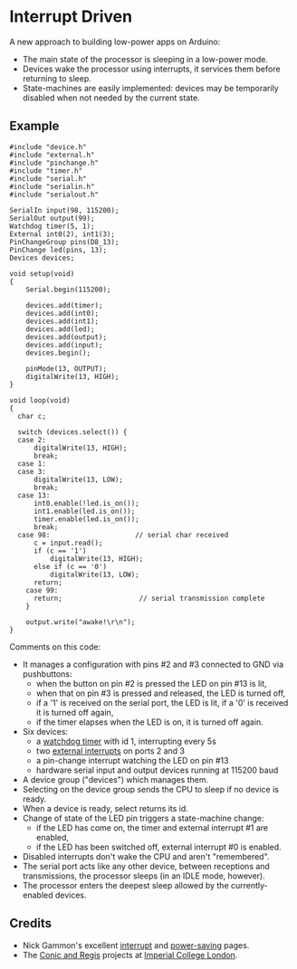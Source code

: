Interrupt Driven
================

A new approach to building low-power apps on Arduino:
* The main state of the processor is sleeping in a low-power mode.
* Devices wake the processor using interrupts, it services them before 
  returning to sleep.
* State-machines are easily implemented: devices may be temporarily disabled 
  when not needed by the current state.

Example
-------

    #include "device.h"
    #include "external.h"
    #include "pinchange.h"
    #include "timer.h"
    #include "serial.h"
    #include "serialin.h"
    #include "serialout.h"

    SerialIn input(98, 115200);
    SerialOut output(99);
    Watchdog timer(5, 1);
    External int0(2), int1(3);
    PinChangeGroup pins(D8_13);
    PinChange led(pins, 13);
    Devices devices;
    
    void setup(void)
    {
    	Serial.begin(115200);
    
    	devices.add(timer);
    	devices.add(int0);
    	devices.add(int1);
    	devices.add(led);
    	devices.add(output);
    	devices.add(input);
    	devices.begin();
    	 
    	pinMode(13, OUTPUT);
    	digitalWrite(13, HIGH);
    }
    
    void loop(void)
    {
      char c;
      
      switch (devices.select()) {
      case 2:
          digitalWrite(13, HIGH);
          break;
      case 1:
      case 3:
          digitalWrite(13, LOW);
          break;
      case 13:
          int0.enable(!led.is_on());
          int1.enable(led.is_on());
          timer.enable(led.is_on());
          break;
      case 98:                     // serial char received
          c = input.read();
          if (c == '1')
              digitalWrite(13, HIGH);
          else if (c == '0')
              digitalWrite(13, LOW);
          return;
        case 99:
          return;                   // serial transmission complete
    	}
    
    	output.write("awake!\r\n");
    }

Comments on this code:
* It manages a configuration with pins #2 and #3 connected to GND via pushbuttons:
  - when the button on pin #2 is pressed the LED on pin #13 is lit,
  - when that on pin #3 is pressed and released, the LED is turned off,
  - if a '1' is received on the serial port, the LED is lit, if a '0' is received it is turned off again,
  - if the timer elapses when the LED is on, it is turned off again.
* Six devices: 
  - a [watchdog timer](http://evothings.com/watchdog-timers-how-to-reduce-power-usage-in-your-arduino-projects/) with id 1, interrupting every 5s
  - two [external interrupts](http://gonium.net/md/2006/12/20/handling-external-interrupts-with-arduino/) on ports 2 and 3
  - a pin-change interrupt watching the LED on pin #13
  - hardware serial input and output devices running at 115200 baud
* A device group ("devices") which manages them.
* Selecting on the device group sends the CPU to sleep if no device is ready.
* When a device is ready, select returns its id.
* Change of state of the LED pin triggers a state-machine change: 
  - if the LED has come on, the timer and external interrupt #1 are enabled, 
  - if the LED has been switched off, external interrupt #0 is enabled.
* Disabled interrupts don't wake the CPU and aren't "remembered".
* The serial port acts like any other device, between receptions and transmissions, the processor sleeps (in an IDLE mode, however).
* The processor enters the deepest sleep allowed by the currently-enabled devices.

Credits
-------
* Nick Gammon's excellent [interrupt](http://gammon.com.au/interrupts)
  and [power-saving](http://www.gammon.com.au/forum/?id=11497) pages.
* The [Conic and Regis](http://www-dse.doc.ic.ac.uk/cgi-bin/moin.cgi/Research) projects at [Imperial College London](http://wp.doc.ic.ac.uk/dse/).
